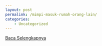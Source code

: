 ```yaml
---
layout: post
permalink: /mimpi-masuk-rumah-orang-lain/
categories:
    - Uncategorized
---
```


[Baca Selengkapnya](/07)